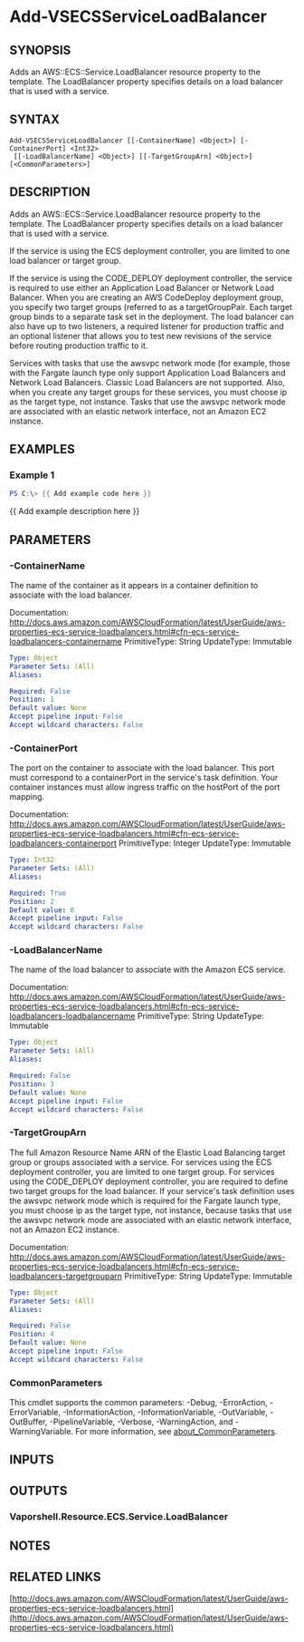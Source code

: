 # Add-VSECSServiceLoadBalancer

## SYNOPSIS
Adds an AWS::ECS::Service.LoadBalancer resource property to the template.
The LoadBalancer property specifies details on a load balancer that is used with a service.

## SYNTAX

```
Add-VSECSServiceLoadBalancer [[-ContainerName] <Object>] [-ContainerPort] <Int32>
 [[-LoadBalancerName] <Object>] [[-TargetGroupArn] <Object>] [<CommonParameters>]
```

## DESCRIPTION
Adds an AWS::ECS::Service.LoadBalancer resource property to the template.
The LoadBalancer property specifies details on a load balancer that is used with a service.

If the service is using the ECS deployment controller, you are limited to one load balancer or target group.

If the service is using the CODE_DEPLOY deployment controller, the service is required to use either an Application Load Balancer or Network Load Balancer.
When you are creating an AWS CodeDeploy deployment group, you specify two target groups (referred to as a targetGroupPair.
Each target group binds to a separate task set in the deployment.
The load balancer can also have up to two listeners, a required listener for production traffic and an optional listener that allows you to test new revisions of the service before routing production traffic to it.

Services with tasks that use the awsvpc network mode (for example, those with the Fargate launch type only support Application Load Balancers and Network Load Balancers.
Classic Load Balancers are not supported.
Also, when you create any target groups for these services, you must choose ip as the target type, not instance.
Tasks that use the awsvpc network mode are associated with an elastic network interface, not an Amazon EC2 instance.

## EXAMPLES

### Example 1
```powershell
PS C:\> {{ Add example code here }}
```

{{ Add example description here }}

## PARAMETERS

### -ContainerName
The name of the container as it appears in a container definition to associate with the load balancer.

Documentation: http://docs.aws.amazon.com/AWSCloudFormation/latest/UserGuide/aws-properties-ecs-service-loadbalancers.html#cfn-ecs-service-loadbalancers-containername
PrimitiveType: String
UpdateType: Immutable

```yaml
Type: Object
Parameter Sets: (All)
Aliases:

Required: False
Position: 1
Default value: None
Accept pipeline input: False
Accept wildcard characters: False
```

### -ContainerPort
The port on the container to associate with the load balancer.
This port must correspond to a containerPort in the service's task definition.
Your container instances must allow ingress traffic on the hostPort of the port mapping.

Documentation: http://docs.aws.amazon.com/AWSCloudFormation/latest/UserGuide/aws-properties-ecs-service-loadbalancers.html#cfn-ecs-service-loadbalancers-containerport
PrimitiveType: Integer
UpdateType: Immutable

```yaml
Type: Int32
Parameter Sets: (All)
Aliases:

Required: True
Position: 2
Default value: 0
Accept pipeline input: False
Accept wildcard characters: False
```

### -LoadBalancerName
The name of the load balancer to associate with the Amazon ECS service.

Documentation: http://docs.aws.amazon.com/AWSCloudFormation/latest/UserGuide/aws-properties-ecs-service-loadbalancers.html#cfn-ecs-service-loadbalancers-loadbalancername
PrimitiveType: String
UpdateType: Immutable

```yaml
Type: Object
Parameter Sets: (All)
Aliases:

Required: False
Position: 3
Default value: None
Accept pipeline input: False
Accept wildcard characters: False
```

### -TargetGroupArn
The full Amazon Resource Name ARN of the Elastic Load Balancing target group or groups associated with a service.
For services using the ECS deployment controller, you are limited to one target group.
For services using the CODE_DEPLOY deployment controller, you are required to define two target groups for the load balancer.
If your service's task definition uses the awsvpc network mode which is required for the Fargate launch type, you must choose ip as the target type, not instance, because tasks that use the awsvpc network mode are associated with an elastic network interface, not an Amazon EC2 instance.

Documentation: http://docs.aws.amazon.com/AWSCloudFormation/latest/UserGuide/aws-properties-ecs-service-loadbalancers.html#cfn-ecs-service-loadbalancers-targetgrouparn
PrimitiveType: String
UpdateType: Immutable

```yaml
Type: Object
Parameter Sets: (All)
Aliases:

Required: False
Position: 4
Default value: None
Accept pipeline input: False
Accept wildcard characters: False
```

### CommonParameters
This cmdlet supports the common parameters: -Debug, -ErrorAction, -ErrorVariable, -InformationAction, -InformationVariable, -OutVariable, -OutBuffer, -PipelineVariable, -Verbose, -WarningAction, and -WarningVariable. For more information, see [about_CommonParameters](http://go.microsoft.com/fwlink/?LinkID=113216).

## INPUTS

## OUTPUTS

### Vaporshell.Resource.ECS.Service.LoadBalancer
## NOTES

## RELATED LINKS

[http://docs.aws.amazon.com/AWSCloudFormation/latest/UserGuide/aws-properties-ecs-service-loadbalancers.html](http://docs.aws.amazon.com/AWSCloudFormation/latest/UserGuide/aws-properties-ecs-service-loadbalancers.html)

